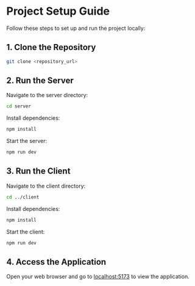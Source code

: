 # Project Setup Guide

Follow these steps to set up and run the project locally:

## 1. Clone the Repository

```bash
git clone <repository_url>
```

## 2. Run the Server

Navigate to the server directory:

```bash
cd server
```

Install dependencies:

```bash
npm install
```

Start the server:

```bash
npm run dev
```

## 3. Run the Client

Navigate to the client directory:

```bash
cd ../client
```

Install dependencies:

```bash
npm install
```

Start the client:

```bash
npm run dev
```

## 4. Access the Application

Open your web browser and go to [localhost:5173](http://localhost:5173/) to view the application.